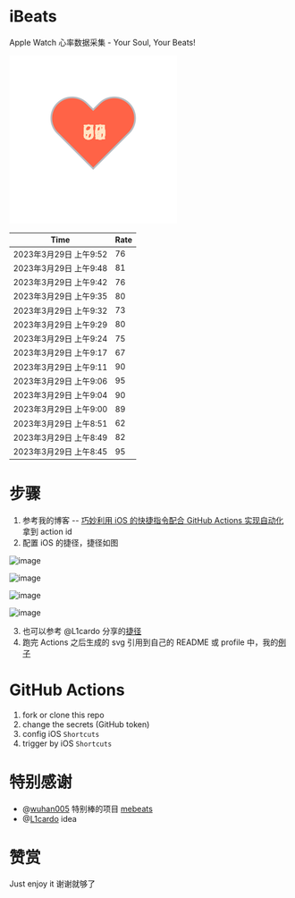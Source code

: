 # iBeats
Apple Watch 心率数据采集 - Your Soul, Your Beats!

![](./files/heart.svg)

<!--START_SECTION:my_heart_rate-->
| Time | Rate | 
 | ---- | ---- | 
| 2023年3月29日 上午9:52 | 76 |
| 2023年3月29日 上午9:48 | 81 |
| 2023年3月29日 上午9:42 | 76 |
| 2023年3月29日 上午9:35 | 80 |
| 2023年3月29日 上午9:32 | 73 |
| 2023年3月29日 上午9:29 | 80 |
| 2023年3月29日 上午9:24 | 75 |
| 2023年3月29日 上午9:17 | 67 |
| 2023年3月29日 上午9:11 | 90 |
| 2023年3月29日 上午9:06 | 95 |
| 2023年3月29日 上午9:04 | 90 |
| 2023年3月29日 上午9:00 | 89 |
| 2023年3月29日 上午8:51 | 62 |
| 2023年3月29日 上午8:49 | 82 |
| 2023年3月29日 上午8:45 | 95 |

<!--END_SECTION:my_heart_rate-->

# 步骤
1. 参考我的博客 -- [巧妙利用 iOS 的快捷指令配合 GitHub Actions 实现自动化](https://github.com/yihong0618/gitblog/issues/198) 拿到 action id
2. 配置 iOS 的捷径，捷径如图

![image](https://user-images.githubusercontent.com/15976103/122154218-0db0b480-ce97-11eb-93bb-5aec07c558dc.png)

![image](https://user-images.githubusercontent.com/15976103/122154236-186b4980-ce97-11eb-8e4b-70551a0391ae.png)

![image](https://user-images.githubusercontent.com/15976103/122154268-2d47dd00-ce97-11eb-902e-3acf292265a9.png)

![image](https://user-images.githubusercontent.com/15976103/122174055-fa144680-ceb4-11eb-9be2-3eb83cd516f7.png)

3. 也可以参考 @L1cardo 分享的[捷径](https://www.icloud.com/shortcuts/6ab6047b459c41ad822ad6b94b1c03d4)
4. 跑完 Actions 之后生成的 svg 引用到自己的 README 或 profile 中，我的[例子](https://github.com/yihong0618) 

# GitHub Actions

1. fork or clone this repo
2. change the secrets (GitHub token)
3. config iOS `Shortcuts` 
4. trigger by iOS `Shortcuts`

# 特别感谢
- @[wuhan005](https://github.com/wuhan005) 特别棒的项目 [mebeats](https://github.com/wuhan005/mebeats)
- @[L1cardo](https://github.com/L1cardo) idea

# 赞赏
Just enjoy it
谢谢就够了
